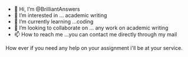 - 👋 Hi, I’m @BrilliantAnswers
- 👀 I’m interested in ... academic writing
- 🌱 I’m currently learning ...coding
- 💞️ I’m looking to collaborate on ... any work on academic writing
- 📫 How to reach me ...you can contact me directly through my mail

<!---
BrilliantAnswers/BrilliantAnswers is a ✨ special ✨ repository because its `README.md` (this file) appears on your GitHub profile.
You can click the Preview link to take a look at your changes.
--->
How ever if you need any help on your assignment i'll be at your service.
